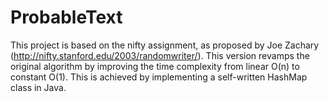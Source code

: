 # ProbableText

This project is based on the nifty assignment, as proposed by Joe Zachary (http://nifty.stanford.edu/2003/randomwriter/). 
This version revamps the original algorithm by improving the time complexity from linear O(n) to constant O(1). This is achieved by implementing
a self-written HashMap class in Java. 
